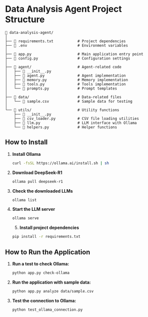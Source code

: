# Data Analysis Agent Project Structure

```
📂 data-analysis-agent/
│  
├── 📄 requirements.txt           # Project dependencies
├── 📄 .env                       # Environment variables
│  
├── 📄 app.py                     # Main application entry point
├── 📄 config.py                  # Configuration settings
│  
├── 📂 agent/                     # Agent-related code
│   ├── 📄 __init__.py
│   ├── 📄 agent.py               # Agent implementation
│   ├── 📄 memory.py              # Memory implementation
│   ├── 📄 tools.py               # Tools implementation
│   └── 📄 prompts.py             # Prompt templates
│  
├── 📂 data/                      # Data-related files
│   └── 📄 sample.csv             # Sample data for testing
│  
└── 📂 utils/                     # Utility functions
    ├── 📄 __init__.py
    ├── 📄 csv_loader.py          # CSV file loading utilities
    ├── 📄 llm.py                 # LLM interface with Ollama
    └── 📄 helpers.py             # Helper functions
```

## How to Install

1. **Install Ollama**
   ```sh
   curl -fsSL https://ollama.ai/install.sh | sh
   ```

2. **Download DeepSeek-R1**
   ```sh
   ollama pull deepseek-r1
   ```

3. **Check the downloaded LLMs**
   ```sh
   ollama list
   ```

4. **Start the LLM server**
   ```sh
   ollama serve
   ```
   5. **Install project dependencies**
   ```sh
   pip install -r requirements.txt
   ```


## How to Run the Application

1. **Run a test to check Ollama:**
   ```sh
   python app.py check-ollama
   ```

2. **Run the application with sample data:**
   ```sh
   python app.py analyze data/sample.csv
   ```

3. **Test the connection to Ollama:**
   ```sh
   python test_ollama_connection.py
   ```
